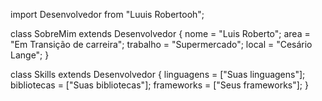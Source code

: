 import Desenvolvedor from "Luuis Robertooh";

class SobreMim extends Desenvolvedor {
  nome = "Luis Roberto";
  area = "Em Transição de carreira";
  trabalho = "Supermercado";
  local = "Cesário Lange";
}

class Skills extends Desenvolvedor {
  linguagens = ["Suas linguagens"];
  bibliotecas = ["Suas bibliotecas"];
  frameworks = ["Seus frameworks"];
}

